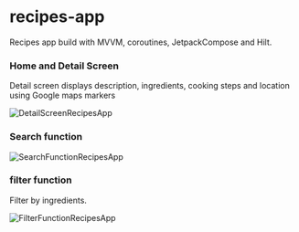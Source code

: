 # recipes-app

Recipes app build with MVVM, coroutines, JetpackCompose and Hilt.

### Home and Detail Screen
Detail screen displays description, ingredients, cooking steps and location using Google maps markers

![DetailScreenRecipesApp](https://github.com/CarolinaChavezDavid/recipes-app/assets/77591347/1ab9788b-50a2-4dbf-80d9-ec5e68d0d709)

### Search function

![SearchFunctionRecipesApp](https://github.com/CarolinaChavezDavid/recipes-app/assets/77591347/fa5bd055-0f8c-417c-bb04-d008bc33dbdd)

### filter function
Filter by ingredients.

![FilterFunctionRecipesApp](https://github.com/CarolinaChavezDavid/recipes-app/assets/77591347/399b5c99-f487-4ede-a415-b7f341650235)


